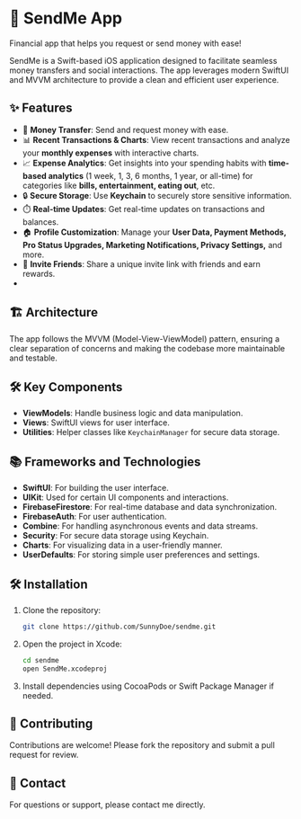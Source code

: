 # 🚀 SendMe App

Financial app that helps you request or send money with ease!

SendMe is a Swift-based iOS application designed to facilitate seamless money transfers and social interactions. The app leverages modern SwiftUI and MVVM architecture to provide a clean and efficient user experience.

## ✨ Features

- 💸 **Money Transfer**: Send and request money with ease.
- 📊 **Recent Transactions & Charts**: View recent transactions and analyze your **monthly expenses** with interactive charts.
- 📈 **Expense Analytics**: Get insights into your spending habits with **time-based analytics** (1 week, 1, 3, 6 months, 1 year, or all-time) for categories like **bills, entertainment, eating out**, etc.
- 🔒 **Secure Storage**: Use **Keychain** to securely store sensitive information.
- ⏱️ **Real-time Updates**: Get real-time updates on transactions and balances.
- 🏠 **Profile Customization**: Manage your **User Data, Payment Methods, Pro Status Upgrades, Marketing Notifications, Privacy Settings,** and more.
- 🤝 **Invite Friends**: Share a unique invite link with friends and earn rewards.
- 
## 🏗️ Architecture

The app follows the MVVM (Model-View-ViewModel) pattern, ensuring a clear separation of concerns and making the codebase more maintainable and testable.

## 🛠️ Key Components

- **ViewModels**: Handle business logic and data manipulation.
- **Views**: SwiftUI views for user interface.
- **Utilities**: Helper classes like `KeychainManager` for secure data storage.

## 📚 Frameworks and Technologies

- **SwiftUI**: For building the user interface.
- **UIKit**: Used for certain UI components and interactions.
- **FirebaseFirestore**: For real-time database and data synchronization.
- **FirebaseAuth**: For user authentication.
- **Combine**: For handling asynchronous events and data streams.
- **Security**: For secure data storage using Keychain.
- **Charts**: For visualizing data in a user-friendly manner.
- **UserDefaults**: For storing simple user preferences and settings.

## 🛠️ Installation

1. Clone the repository:
   ```bash
   git clone https://github.com/SunnyDoe/sendme.git
   ```
2. Open the project in Xcode:
   ```bash
   cd sendme
   open SendMe.xcodeproj
   ```
3. Install dependencies using CocoaPods or Swift Package Manager if needed.

## 🤝 Contributing

Contributions are welcome! Please fork the repository and submit a pull request for review.

## 📧 Contact

For questions or support, please contact me directly.
